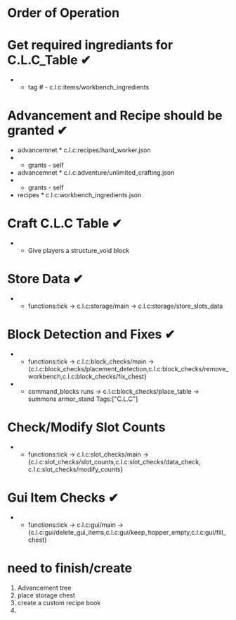 

#          Order of Operation


# Get required ingrediants for C.L.C_Table ✔
-   * tag #   - c.l.c:items/workbench_ingredients

# Advancement and Recipe should be granted ✔
- advancemnet   * c.l.c:recipes/hard_worker.json
-    * grants - self
- advancemnet   * c.l.c:adventure/unlimited_crafting.json
-    * grants - self       
- recipes       * c.l.c:workbench_ingredients.json

# Craft C.L.C Table ✔
-   *   Give players a structure_void block

# Store Data ✔
-   *   functions:tick -> c.l.c:storage/main -> c.l.c:storage/store_slots_data

# Block Detection and Fixes ✔
-   *   functions:tick -> c.l.c:block_checks/main -> {c.l.c:block_checks/placement_detection,c.l.c:block_checks/remove_workbench,c.l.c:block_checks/fix_chest}
-   *   command_blocks runs -> c.l.c:block_checks/place_table -> summons armor_stand Tags:["C.L.C"]
# Check/Modify Slot Counts
-   *   functions:tick -> c.l.c:slot_checks/main -> {c.l.c:slot_checks/slot_counts,c.l.c:slot_checks/data_check,                       c.l.c:slot_checks/modify_counts} 
# Gui Item Checks ✔
-   *   functions:tick -> c.l.c:gui/main -> {c.l.c:gui/delete_gui_items,c.l.c:gui/keep_hopper_empty,c.l.c:gui/fill_chest}
       
                

# need to finish/create
1.  Advancement tree
2.  place storage chest 
3.  create a custom recipe book
4.  